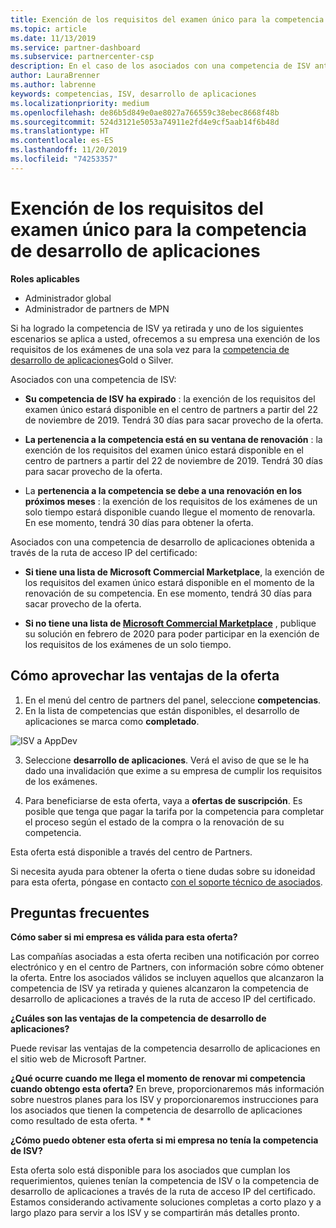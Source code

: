 ```yaml
---
title: Exención de los requisitos del examen único para la competencia de desarrollo de aplicaciones | Centro de Partners
ms.topic: article
ms.date: 11/13/2019
ms.service: partner-dashboard
ms.subservice: partnercenter-csp
description: En el caso de los asociados con una competencia de ISV anterior, obtenga información sobre cómo obtener una exención de requisitos de examen único para la competencia de desarrollo de aplicaciones.
author: LauraBrenner
ms.author: labrenne
keywords: competencias, ISV, desarrollo de aplicaciones
ms.localizationpriority: medium
ms.openlocfilehash: de86b5d849e0ae8027a766559c38ebec8668f48b
ms.sourcegitcommit: 524d3121e5053a74911e2fd4e9cf5aab14f6b48d
ms.translationtype: HT
ms.contentlocale: es-ES
ms.lasthandoff: 11/20/2019
ms.locfileid: "74253357"
---
```

# <a name="one-time-exam-requirements-exemption-for-the-application-development-competency"></a>Exención de los requisitos del examen único para la competencia de desarrollo de aplicaciones

**Roles aplicables**

- Administrador global
- Administrador de partners de MPN

Si ha logrado la competencia de ISV ya retirada y uno de los siguientes escenarios se aplica a usted, ofrecemos a su empresa una exención de los requisitos de los exámenes de una sola vez para la [competencia de desarrollo de aplicaciones](https://partner.microsoft.com/membership/application-development-competency)Gold o Silver. 

Asociados con una competencia de ISV:

- **Su competencia de ISV ha expirado** : la exención de los requisitos del examen único estará disponible en el centro de partners a partir del 22 de noviembre de 2019. Tendrá 30 días para sacar provecho de la oferta. 

- **La pertenencia a la competencia está en su ventana de renovación** : la exención de los requisitos del examen único estará disponible en el centro de partners a partir del 22 de noviembre de 2019. Tendrá 30 días para sacar provecho de la oferta. 

- La **pertenencia a la competencia se debe a una renovación en los próximos meses** : la exención de los requisitos de los exámenes de un solo tiempo estará disponible cuando llegue el momento de renovarla. En ese momento, tendrá 30 días para obtener la oferta.

Asociados con una competencia de desarrollo de aplicaciones obtenida a través de la ruta de acceso IP del certificado:

- **Si tiene una lista de Microsoft Commercial Marketplace**, la exención de los requisitos del examen único estará disponible en el momento de la renovación de su competencia. En ese momento, tendrá 30 días para sacar provecho de la oferta.

- **Si no tiene una lista de [Microsoft Commercial Marketplace](https://azure.microsoft.com/overview/commercial-marketplace/)** , publique su solución en febrero de 2020 para poder participar en la exención de los requisitos de los exámenes de un solo tiempo.

## <a name="how-to-take-advantage-of-your-offer"></a>Cómo aprovechar las ventajas de la oferta

1. En el menú del centro de partners del panel, seleccione **competencias**.
2. En la lista de competencias que están disponibles, el desarrollo de aplicaciones se marca como **completado**.

![ISV a AppDev](images/appdev.png)

3. Seleccione **desarrollo de aplicaciones**. Verá el aviso de que se le ha dado una invalidación que exime a su empresa de cumplir los requisitos de los exámenes. 

4. Para beneficiarse de esta oferta, vaya a **ofertas de suscripción**. Es posible que tenga que pagar la tarifa por la competencia para completar el proceso según el estado de la compra o la renovación de su competencia. 

Esta oferta está disponible a través del centro de Partners.

Si necesita ayuda para obtener la oferta o tiene dudas sobre su idoneidad para esta oferta, póngase en contacto [con el soporte técnico de asociados](https://partner.microsoft.com/Support). 

## <a name="frequently-asked-questions"></a>Preguntas frecuentes

**Cómo saber si mi empresa es válida para esta oferta?**

Las compañías asociadas a esta oferta reciben una notificación por correo electrónico y en el centro de Partners, con información sobre cómo obtener la oferta. Entre los asociados válidos se incluyen aquellos que alcanzaron la competencia de ISV ya retirada y quienes alcanzaron la competencia de desarrollo de aplicaciones a través de la ruta de acceso IP del certificado. 

**¿Cuáles son las ventajas de la competencia de desarrollo de aplicaciones?**

Puede revisar las ventajas de la competencia desarrollo de aplicaciones en el sitio web de Microsoft Partner. 

**¿Qué ocurre cuando me llega el momento de renovar mi competencia cuando obtengo esta oferta?** En breve, proporcionaremos más información sobre nuestros planes para los ISV y proporcionaremos instrucciones para los asociados que tienen la competencia de desarrollo de aplicaciones como resultado de esta oferta. * *  

**¿Cómo puedo obtener esta oferta si mi empresa no tenía la competencia de ISV?**

Esta oferta solo está disponible para los asociados que cumplan los requerimientos, quienes tenían la competencia de ISV o la competencia de desarrollo de aplicaciones a través de la ruta de acceso IP del certificado. Estamos considerando activamente soluciones completas a corto plazo y a largo plazo para servir a los ISV y se compartirán más detalles pronto. 


